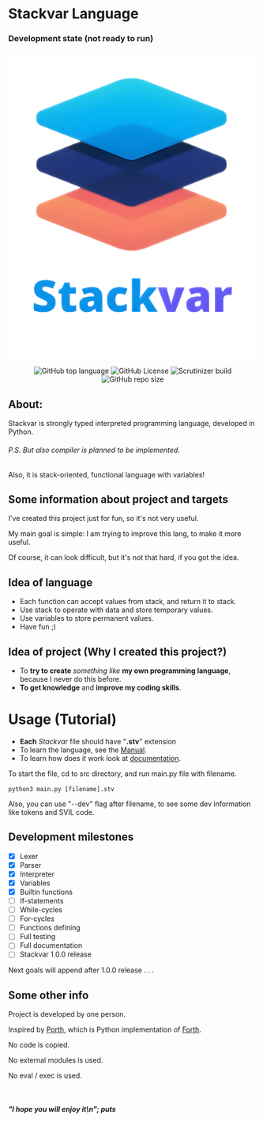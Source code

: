 # Stackvar Language
### Development state (not ready to run)

<p align="center">
  <img src="images/logo_500x620.png" />
</p>
<p align="center">
  <img alt="GitHub top language" src="https://img.shields.io/github/languages/top/flop-code/stackvar">
  <img alt="GitHub License" src="https://img.shields.io/github/license/flop-code/stackvar">
  <img alt="Scrutinizer build" src="https://img.shields.io/scrutinizer/build/g/flop-code/stackvar">
  <img alt="GitHub repo size" src="https://img.shields.io/github/repo-size/flop-code/stackvar">
</p>

## About:
Stackvar is strongly typed interpreted programming language, developed in Python.
###### P.S. But also compiler is planned to be implemented.
Also, it is stack-oriented, functional language with variables!


## Some information about project and targets
I've created this project just for fun, so it's not very useful.

My main goal is simple:
I am trying to improve this lang, to make it more useful.

Of course, it can look difficult, but it's not that hard, if you got the idea.

## Idea of language
* Each function can accept values from stack, and return it to stack.
* Use stack to operate with data and store temporary values.
* Use variables to store permanent values.
* Have fun ;)

## Idea of project (Why I created this project?)
* To **try to create** *something like* **my own programming language**, because I never do this before.
* **To get knowledge** and **improve my coding skills**.

# Usage (Tutorial)
* **Each** *Stackvar* file should have "**.stv**" extension
* To learn the language, see the [Manual](manual.md).
* To learn how does it work look at [documentation](docs.txt).

To start the file, cd to src directory, and run main.py file with filename.

```shell
python3 main.py [filename].stv
```

Also, you can use "--dev" flag after filename, to see some dev information like tokens and SVIL code.


## Development milestones
- [x] Lexer
- [x] Parser
- [x] Interpreter
- [x] Variables
- [x] Builtin functions
- [ ] If-statements
- [ ] While-cycles
- [ ] For-cycles
- [ ] Functions defining
- [ ] Full testing
- [ ] Full documentation
- [ ] Stackvar 1.0.0 release

Next goals will append after 1.0.0 release . . .

## Some other info
Project is developed by one person.

Inspired by [Porth](https://gitlab.com/tsoding/porth), which is Python implementation of [Forth](https://www.forth.com/).

No code is copied.

No external modules is used.

No eval / exec is used.

<br>

##### "I hope you will enjoy it\n"; puts
